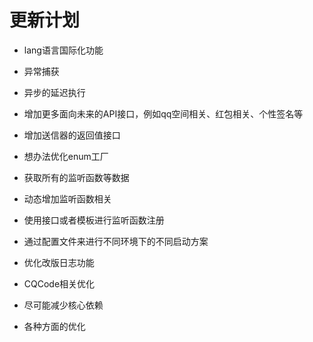# 更新计划

- lang语言国际化功能
- 异常捕获
- 异步的延迟执行
- 增加更多面向未来的API接口，例如qq空间相关、红包相关、个性签名等
- 增加送信器的返回值接口
- 想办法优化enum工厂
- 获取所有的监听函数等数据
- 动态增加监听函数相关
- 使用接口或者模板进行监听函数注册
- 通过配置文件来进行不同环境下的不同启动方案
- 优化改版日志功能
- CQCode相关优化
- 尽可能减少核心依赖


- 各种方面的优化